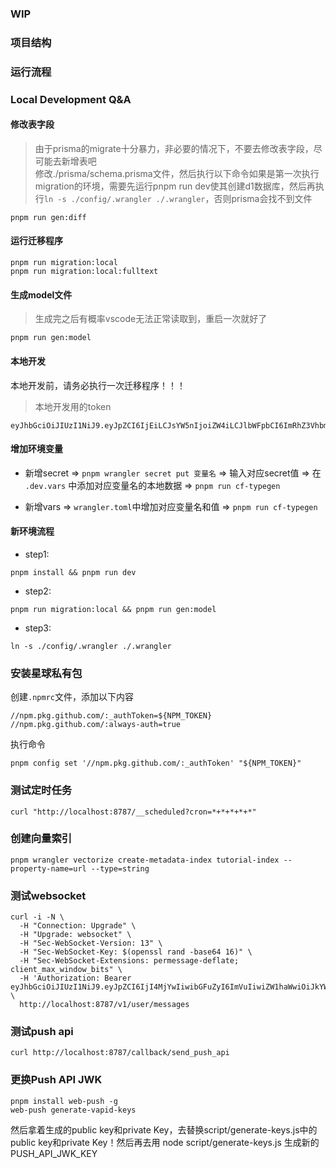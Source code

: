 ### WIP

### 项目结构

### 运行流程

### Local Development Q&A

#### 修改表字段

> 由于prisma的migrate十分暴力，非必要的情况下，不要去修改表字段，尽可能去新增表吧  
> 修改./prisma/schema.prisma文件，然后执行以下命令如果是第一次执行migration的环境，需要先运行pnpm run dev使其创建d1数据库，然后再执行`ln -s ./config/.wrangler ./.wrangler`，否则prisma会找不到文件

```
pnpm run gen:diff
```

#### 运行迁移程序

```
pnpm run migration:local
pnpm run migration:local:fulltext
```

#### 生成model文件

> 生成完之后有概率vscode无法正常读取到，重启一次就好了

```
pnpm run gen:model
```

#### 本地开发

本地开发前，请务必执行一次迁移程序！！！

> 本地开发用的token

```
eyJhbGciOiJIUzI1NiJ9.eyJpZCI6IjEiLCJsYW5nIjoiZW4iLCJlbWFpbCI6ImRhZ3Vhbmc4MzBAZ21haWwuY29tIiwiZXhwIjoyNzE3NzU1MjU1NTg3LCJpYXQiOjE3MTc3NTUyNTU1ODgsImlzcyI6Imp3dF9pc3N1ZXJfZGV2In0.gvvLURPoCAzLemGmRp2u0ww2uS59YDqhXQ1u8JhFC4g
```

#### 增加环境变量

- 新增secret => `pnpm wrangler secret put 变量名` => 输入对应secret值 => 在 `.dev.vars` 中添加对应变量名的本地数据 => `pnpm run cf-typegen`

- 新增vars => `wrangler.toml`中增加对应变量名和值 => `pnpm run cf-typegen`

#### 新环境流程

- step1:

```
pnpm install && pnpm run dev
```

- step2:

```
pnpm run migration:local && pnpm run gen:model
```

- step3:

```
ln -s ./config/.wrangler ./.wrangler
```

### 安装星球私有包

创建`.npmrc`文件，添加以下内容

```
//npm.pkg.github.com/:_authToken=${NPM_TOKEN}
//npm.pkg.github.com/:always-auth=true
```

执行命令

```
pnpm config set '//npm.pkg.github.com/:_authToken' "${NPM_TOKEN}"
```

### 测试定时任务

```
curl "http://localhost:8787/__scheduled?cron=*+*+*+*+*"
```

### 创建向量索引

```
pnpm wrangler vectorize create-metadata-index tutorial-index --property-name=url --type=string
```

### 测试websocket

```
curl -i -N \
  -H "Connection: Upgrade" \
  -H "Upgrade: websocket" \
  -H "Sec-WebSocket-Version: 13" \
  -H "Sec-WebSocket-Key: $(openssl rand -base64 16)" \
  -H "Sec-WebSocket-Extensions: permessage-deflate; client_max_window_bits" \
  -H 'Authorization: Bearer eyJhbGciOiJIUzI1NiJ9.eyJpZCI6IjI4MjYwIiwibGFuZyI6ImVuIiwiZW1haWwiOiJkYWd1YW5nODMwQGdtYWlsLmNvbSIsImV4cCI6MjczMTgyNjc4NTY1NSwiaWF0IjoxNzMxODI2Nzg1NjU2LCJpc3MiOiJzbGF4LXJlYWRlci1kZXYifQ.mc91yLxowIArjYA64VZIUtf52_T7DWpnTQwZH6DJtNQ' \
  http://localhost:8787/v1/user/messages
```

### 测试push api

```
curl http://localhost:8787/callback/send_push_api
```

### 更换Push API JWK

```
pnpm install web-push -g
web-push generate-vapid-keys
```

然后拿着生成的public key和private Key，去替换script/generate-keys.js中的public key和private Key！然后再去用 node script/generate-keys.js 生成新的 PUSH_API_JWK_KEY
